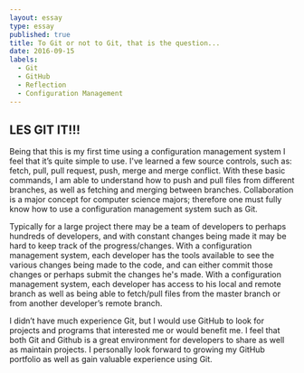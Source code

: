```yaml
---
layout: essay
type: essay
published: true
title: To Git or not to Git, that is the question...
date: 2016-09-15
labels:
  - Git
  - GitHub
  - Reflection
  - Configuration Management
---
```


## LES GIT IT!!!

Being that this is my first time using a configuration management system I feel that it’s quite simple to use.  I've learned a few source controls, such as: fetch, pull, pull request, push, merge and merge conflict.  With these basic commands, I am able to understand how to push and pull files from different branches, as well as fetching and merging between branches.  Collaboration is a major concept for computer science majors; therefore one must fully know how to use a configuration management system such as Git. 

Typically for a large project there may be a team of developers to perhaps hundreds of developers, and with constant changes being made it may be hard to keep track of the progress/changes.  With a configuration management system, each developer has the tools available to see the various changes being made to the code, and can either commit those changes or perhaps submit the changes he's made.  With a configuration management system, each developer has access to his local and remote branch as well as being able to fetch/pull files from the master branch or from another developer’s remote branch.  

I didn’t have much experience Git, but I would use GitHub to look for projects and programs that interested me or would benefit me.  I feel that both Git and Github is a great environment for developers to share as well as maintain projects.  I personally look forward to growing my GitHub portfolio as well as gain valuable experience using Git.  
